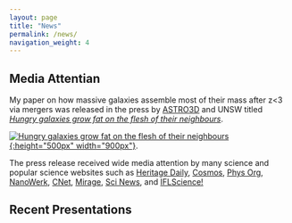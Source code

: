 ```yaml
---
layout: page
title: "News"
permalink: /news/
navigation_weight: 4
---
```


## Media Attentian

My paper on how massive galaxies assemble most of their mass after z<3 via mergers was released in the press by [ASTRO3D](https://astro3d.org.au/) and UNSW
titled [*Hungry galaxies grow fat on the flesh of their neighbours*](https://astro3d.org.au/hungry-galaxies-grow-fat-on-the-flesh-of-their-neighbours/).

[![Hungry galaxies grow fat on the flesh of their neighbours](/images/massive_galaxy.jpg){:height="500px" width="900px"}](https://astro3d.org.au/hungry-galaxies-grow-fat-on-the-flesh-of-their-neighbours/).



The press release received wide media attention by many science and popular science websites such as
[Heritage Daily](https://www.heritagedaily.com/2020/04/hungry-galaxies-grow-fat-on-the-flesh-of-their-neighbours/127821),
[Cosmos](https://cosmosmagazine.com/space/do-hungry-galaxies-eat-their-neighbours),
[Phys Org](https://phys.org/news/2020-04-hungry-galaxies-fat-flesh-neighbours.html),
[NanoWerk](https://www.nanowerk.com/news2/space/newsid=54987.php),
[CNet](https://www.cnet.com/news/monster-cannibal-galaxies-have-constant-case-of-the-cosmic-munchies/),
[Mirage](https://www.miragenews.com/hungry-galaxies-grow-fat-on-flesh-of-their-neighbours/),
[Sci News](http://www.sci-news.com/astronomy/growth-massive-galaxies-08354.html), 
and [IFLScience!](https://www.iflscience.com/space/galaxies-grow-bigger-by-snacking-on-their-smaller-neighbors/) 

## Recent Presentations